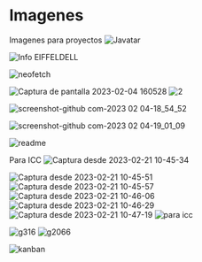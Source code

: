 # Imagenes
 Imagenes  para proyectos
![Javatar](https://user-images.githubusercontent.com/79823316/199960376-f210314b-b4e8-4873-9007-86fdd9d209e5.png)

![Info EIFFELDELL](https://user-images.githubusercontent.com/79823316/199964045-9828c4b1-75e5-478f-a89c-74ef0ceaafdd.png)

![neofetch](https://user-images.githubusercontent.com/79823316/199967044-9014d00a-d458-40c3-8ba7-89e7b03a607b.png)

![Captura de pantalla 2023-02-04 160528](https://user-images.githubusercontent.com/79823316/216794935-9d0f63b1-8684-428a-8cfc-045187515abc.png)
![2](https://user-images.githubusercontent.com/79823316/216795631-46d44f15-e1f1-43db-acb5-44bc333d4951.png)

![screenshot-github com-2023 02 04-18_54_52](https://user-images.githubusercontent.com/79823316/216796044-2893c0c7-63d7-402a-bdcd-0d1f9c199a59.png)

![screenshot-github com-2023 02 04-19_01_09](https://user-images.githubusercontent.com/79823316/216796218-1cc79570-298d-4767-b43d-ca202c6f3acf.png)

![readme](https://user-images.githubusercontent.com/79823316/220245622-4cd1cc0b-521c-4252-8e39-1d2b0d9c2389.png)

Para ICC
![Captura desde 2023-02-21 10-45-34](https://user-images.githubusercontent.com/79823316/220413991-2f28d9a4-2c89-48b6-b11a-f843c7becce7.png)

![Captura desde 2023-02-21 10-45-51](https://user-images.githubusercontent.com/79823316/220414107-bfd066e2-331f-4d94-85cb-9df1f3b49c1b.png)
![Captura desde 2023-02-21 10-45-57](https://user-images.githubusercontent.com/79823316/220414226-97e2cdf3-7ff5-4100-970c-3e88772cfc92.png)
![Captura desde 2023-02-21 10-46-06](https://user-images.githubusercontent.com/79823316/220414365-4442b7bf-6b4b-4aa9-9be8-77d55ab1d576.png)
![Captura desde 2023-02-21 10-46-29](https://user-images.githubusercontent.com/79823316/220414591-b0024a4b-d174-45d0-92ed-b120020f6873.png)
![Captura desde 2023-02-21 10-47-19](https://user-images.githubusercontent.com/79823316/220414847-91091515-0f55-4edc-8937-6e0b8e8fece8.png)
![para icc](https://user-images.githubusercontent.com/79823316/220416533-cd27c5c0-ac45-4fbf-a534-e0f8104c31d4.png)

![g316](https://user-images.githubusercontent.com/79823316/220524234-d6faf120-0654-426d-bd69-6f7c3e8c74f6.png)
![g2066](https://user-images.githubusercontent.com/79823316/220525076-34f1e2c8-7f4f-4091-9b28-d1ff16c9ea93.png)

![kanban](https://user-images.githubusercontent.com/79823316/221398072-2f6160da-f1b3-40b2-8dbe-e4a5ea9fc1b1.png)

